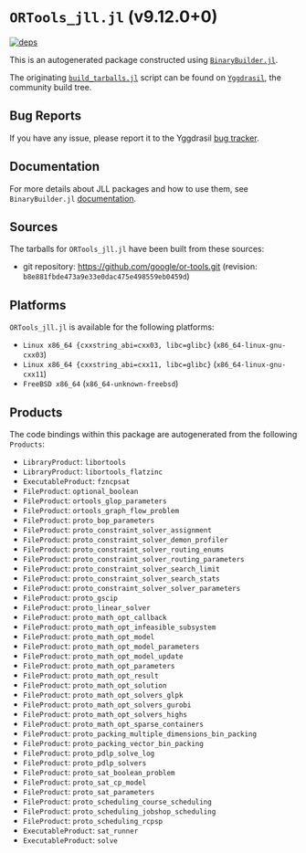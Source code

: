# `ORTools_jll.jl` (v9.12.0+0)

[![deps](https://juliahub.com/docs/ORTools_jll/deps.svg)](https://juliahub.com/ui/Packages/General/ORTools_jll/)

This is an autogenerated package constructed using [`BinaryBuilder.jl`](https://github.com/JuliaPackaging/BinaryBuilder.jl).

The originating [`build_tarballs.jl`](https://github.com/JuliaPackaging/Yggdrasil/blob/3cbe6980692af0a320e986ec1525c7351fc7bc16/O/ORTools/build_tarballs.jl) script can be found on [`Yggdrasil`](https://github.com/JuliaPackaging/Yggdrasil/), the community build tree.

## Bug Reports

If you have any issue, please report it to the Yggdrasil [bug tracker](https://github.com/JuliaPackaging/Yggdrasil/issues).

## Documentation

For more details about JLL packages and how to use them, see `BinaryBuilder.jl` [documentation](https://docs.binarybuilder.org/stable/jll/).

## Sources

The tarballs for `ORTools_jll.jl` have been built from these sources:

* git repository: https://github.com/google/or-tools.git (revision: `b8e881fbde473a9e33e0dac475e498559eb0459d`)

## Platforms

`ORTools_jll.jl` is available for the following platforms:

* `Linux x86_64 {cxxstring_abi=cxx03, libc=glibc}` (`x86_64-linux-gnu-cxx03`)
* `Linux x86_64 {cxxstring_abi=cxx11, libc=glibc}` (`x86_64-linux-gnu-cxx11`)
* `FreeBSD x86_64` (`x86_64-unknown-freebsd`)

## Products

The code bindings within this package are autogenerated from the following `Products`:

* `LibraryProduct`: `libortools`
* `LibraryProduct`: `libortools_flatzinc`
* `ExecutableProduct`: `fzncpsat`
* `FileProduct`: `optional_boolean`
* `FileProduct`: `ortools_glop_parameters`
* `FileProduct`: `ortools_graph_flow_problem`
* `FileProduct`: `proto_bop_parameters`
* `FileProduct`: `proto_constraint_solver_assignment`
* `FileProduct`: `proto_constraint_solver_demon_profiler`
* `FileProduct`: `proto_constraint_solver_routing_enums`
* `FileProduct`: `proto_constraint_solver_routing_parameters`
* `FileProduct`: `proto_constraint_solver_search_limit`
* `FileProduct`: `proto_constraint_solver_search_stats`
* `FileProduct`: `proto_constraint_solver_solver_parameters`
* `FileProduct`: `proto_gscip`
* `FileProduct`: `proto_linear_solver`
* `FileProduct`: `proto_math_opt_callback`
* `FileProduct`: `proto_math_opt_infeasible_subsystem`
* `FileProduct`: `proto_math_opt_model`
* `FileProduct`: `proto_math_opt_model_parameters`
* `FileProduct`: `proto_math_opt_model_update`
* `FileProduct`: `proto_math_opt_parameters`
* `FileProduct`: `proto_math_opt_result`
* `FileProduct`: `proto_math_opt_solution`
* `FileProduct`: `proto_math_opt_solvers_glpk`
* `FileProduct`: `proto_math_opt_solvers_gurobi`
* `FileProduct`: `proto_math_opt_solvers_highs`
* `FileProduct`: `proto_math_opt_sparse_containers`
* `FileProduct`: `proto_packing_multiple_dimensions_bin_packing`
* `FileProduct`: `proto_packing_vector_bin_packing`
* `FileProduct`: `proto_pdlp_solve_log`
* `FileProduct`: `proto_pdlp_solvers`
* `FileProduct`: `proto_sat_boolean_problem`
* `FileProduct`: `proto_sat_cp_model`
* `FileProduct`: `proto_sat_parameters`
* `FileProduct`: `proto_scheduling_course_scheduling`
* `FileProduct`: `proto_scheduling_jobshop_scheduling`
* `FileProduct`: `proto_scheduling_rcpsp`
* `ExecutableProduct`: `sat_runner`
* `ExecutableProduct`: `solve`

